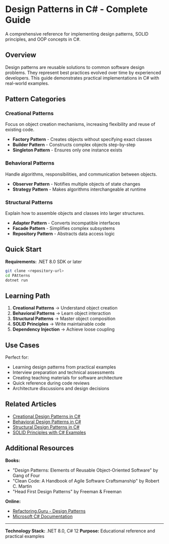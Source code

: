 # Design Patterns in C# - Complete Guide

A comprehensive reference for implementing design patterns, SOLID principles, and OOP concepts in C#.

## Overview

Design patterns are reusable solutions to common software design problems. They represent best practices evolved over time by experienced developers. This guide demonstrates practical implementations in C# with real-world examples.

## Pattern Categories

### Creational Patterns
Focus on object creation mechanisms, increasing flexibility and reuse of existing code.

- **Factory Pattern** - Creates objects without specifying exact classes
- **Builder Pattern** - Constructs complex objects step-by-step
- **Singleton Pattern** - Ensures only one instance exists

### Behavioral Patterns
Handle algorithms, responsibilities, and communication between objects.

- **Observer Pattern** - Notifies multiple objects of state changes
- **Strategy Pattern** - Makes algorithms interchangeable at runtime

### Structural Patterns
Explain how to assemble objects and classes into larger structures.

- **Adapter Pattern** - Converts incompatible interfaces
- **Facade Pattern** - Simplifies complex subsystems
- **Repository Pattern** - Abstracts data access logic

## Quick Start

**Requirements:** .NET 8.0 SDK or later

```bash
git clone <repository-url>
cd PAtterns
dotnet run
```

## Learning Path

1. **Creational Patterns** → Understand object creation
2. **Behavioral Patterns** → Learn object interaction
3. **Structural Patterns** → Master object composition
4. **SOLID Principles** → Write maintainable code
5. **Dependency Injection** → Achieve loose coupling

## Use Cases

Perfect for:

- Learning design patterns from practical examples
- Interview preparation and technical assessments
- Creating teaching materials for software architecture
- Quick reference during code reviews
- Architecture discussions and design decisions

## Related Articles

- [Creational Design Patterns in C#](creational-patterns-csharp.md)
- [Behavioral Design Patterns in C#](behavioral-patterns-csharp.md)
- [Structural Design Patterns in C#](structural-patterns-csharp.md)
- [SOLID Principles with C# Examples](solid-principles-csharp.md)

## Additional Resources

**Books:**
- "Design Patterns: Elements of Reusable Object-Oriented Software" by Gang of Four
- "Clean Code: A Handbook of Agile Software Craftsmanship" by Robert C. Martin
- "Head First Design Patterns" by Freeman & Freeman

**Online:**
- [Refactoring.Guru - Design Patterns](https://refactoring.guru/design-patterns)
- [Microsoft C# Documentation](https://docs.microsoft.com/en-us/dotnet/csharp/)

---

**Technology Stack:** .NET 8.0, C# 12
**Purpose:** Educational reference and practical examples

